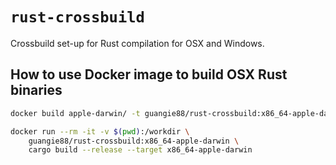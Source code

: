# `rust-crossbuild`

Crossbuild set-up for Rust compilation for OSX and Windows.

## How to use Docker image to build OSX Rust binaries

```bash
docker build apple-darwin/ -t guangie88/rust-crossbuild:x86_64-apple-darwin

docker run --rm -it -v $(pwd):/workdir \
    guangie88/rust-crossbuild:x86_64-apple-darwin \
    cargo build --release --target x86_64-apple-darwin
```
